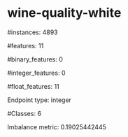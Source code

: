 # wine-quality-white

#instances: 4893

#features: 11

  #binary_features: 0

  #integer_features: 0

  #float_features: 11

Endpoint type: integer

#Classes: 6

Imbalance metric: 0.19025442445

